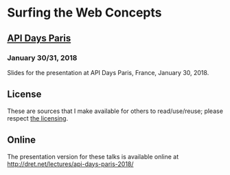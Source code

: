 # Surfing the Web Concepts

## [API Days Paris](http://www.apidays.io/events/paris-2017)

### January 30/31, 2018

Slides for the presentation at API Days Paris, France, January 30, 2018.


## License

These are sources that I make available for others to read/use/reuse; please respect [the licensing](../LICENSE).


## Online

The presentation version for these talks is available online at http://dret.net/lectures/api-days-paris-2018/
